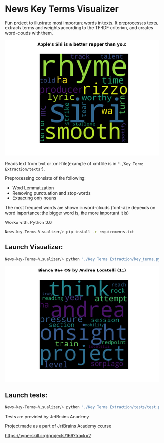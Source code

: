 # News Key Terms Visualizer
Fun project to illustrate most important words in texts. It preprocesses texts, extracts terms and weights according to the TF-IDF criterion, and creates word-clouds with them.

![Example](https://github.com/kraslav4ik/Key-Terms-Extraction/blob/main/examples/cloud_example_3.png) 

Reads text from text or xml-file(example of xml file is in `"./Key Terms Extraction/texts"`).

Preprocessing consists of the following:
* Word Lemmatization
* Removing punctuation and stop-words
* Extracting only nouns

The most frequent words are shown in word-clouds (font-size depends on word importance: the bigger word is, the more important it is)

Works with: Python 3.8

```bash
News-key-Terms-Visualizer/> pip install -r requirements.txt
```

## Launch Visualizer:

```bash
News-key-Terms-Visualizer/> python "./Key Terms Extraction/key_terms.py"
```

![Example2](https://github.com/kraslav4ik/Key-Terms-Extraction/blob/main/examples/cloud_example.png)

## Launch tests:

```bash
News-key-Terms-Visualizer/> python "./Key Terms Extraction/tests/test.py"
```

Tests are provided by JetBrains Academy

Project made as a part of JetBrains Academy course

https://hyperskill.org/projects/166?track=2 

